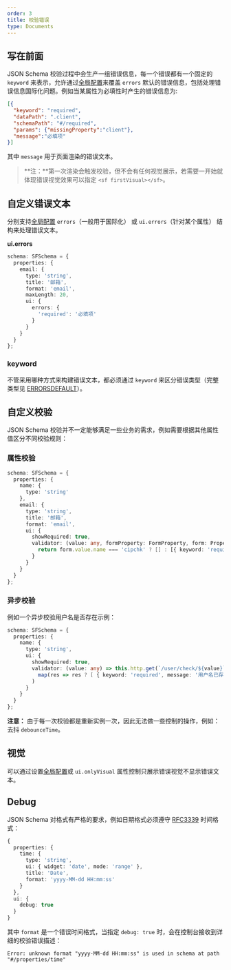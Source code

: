 ```yaml
---
order: 3
title: 校验错误
type: Documents
---
```


## 写在前面

JSON Schema 校验过程中会生产一组错误信息，每一个错误都有一个固定的 `keyword` 来表示，允许通过[全局配置](/docs/global-config)来覆盖 `errors` 默认的错误信息，包括处理错误信息国际化问题。例如当某属性为必填性时产生的错误信息为:

```json
[{
  "keyword": "required",
  "dataPath": ".client",
  "schemaPath": "#/required",
  "params": {"missingProperty":"client"},
  "message":"必填项"
}]
```

其中 `message` 用于页面渲染的错误文本。

> **注：**第一次渲染会触发校验，但不会有任何视觉展示，若需要一开始就体现错误视觉效果可以指定 `<sf firstVisual></sf>`。

## 自定义错误文本

分别支持[全局配置](/docs/global-config) `errors`（一般用于国际化） 或 `ui.errors`（针对某个属性） 结构来处理错误文本。

**ui.errors**

```ts
schema: SFSchema = {
  properties: {
    email: {
      type: 'string',
      title: '邮箱',
      format: 'email',
      maxLength: 20,
      ui: {
        errors: {
          'required': '必填项'
        }
      }
    }
  }
};
```

### keyword

不管采用哪种方式来构建错误文本，都必须通过 `keyword` 来区分错误类型（完整类型见 [ERRORSDEFAULT](https://github.com/ng-alain/delon/blob/master/packages/form/src/errors.ts#L4)）。

## 自定义校验

JSON Schema 校验并不一定能够满足一些业务的需求，例如需要根据其他属性值区分不同校验规则：

### 属性校验

```ts
schema: SFSchema = {
  properties: {
    name: {
      type: 'string'
    },
    email: {
      type: 'string',
      title: '邮箱',
      format: 'email',
      ui: {
        showRequired: true,
        validator: (value: any, formProperty: FormProperty, form: PropertyGroup) => {
          return form.value.name === 'cipchk' ? [] : [{ keyword: 'required', message: '必须是cipchk@qq.com'}];
        }
      }
    }
  }
};
```

### 异步校验

例如一个异步校验用户名是否存在示例：

```ts
schema: SFSchema = {
  properties: {
    name: {
      type: 'string',
      ui: {
        showRequired: true,
        validator: (value: any) => this.http.get(`/user/check/${value}`).pipe(
          map(res => res ? [ { keyword: 'required', message: '用户名已存在'} ] : [])
        )
      }
    }
  }
};
```

**注意：** 由于每一次校验都是重新实例一次，因此无法做一些控制的操作，例如：去抖 `debounceTime`。

## 视觉

可以通过设置[全局配置](/docs/global-config)或 `ui.onlyVisual` 属性控制只展示错误视觉不显示错误文本。

## Debug

JSON Schema 对格式有严格的要求，例如日期格式必须遵守 [RFC3339](https://tools.ietf.org/html/rfc3339#section-5.6) 时间格式：

```ts
{
  properties: {
    time: {
      type: 'string',
      ui: { widget: 'date', mode: 'range' },
      title: 'Date',
      format: 'yyyy-MM-dd HH:mm:ss'
    }
  },
  ui: {
    debug: true
  }
}
```

其中 `format` 是一个错误时间格式，当指定 `debug: true` 时，会在控制台接收到详细的校验错误描述：

```
Error: unknown format "yyyy-MM-dd HH:mm:ss" is used in schema at path "#/properties/time"
```

